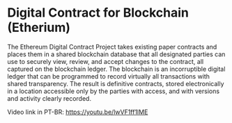 # Digital Contract for Blockchain (Etherium)

The Ethereum Digital Contract Project takes existing paper contracts and places them in a shared blockchain database that all designated parties can use to securely view, review, and accept changes to the contract, all captured on the blockchain ledger. The blockchain is an incorruptible digital ledger that can be programmed to record virtually all transactions with shared transparency. The result is definitive contracts, stored electronically in a location accessible only by the parties with access, and with versions and activity clearly recorded.


Video link in PT-BR: https://youtu.be/lwVF1ff1lME

